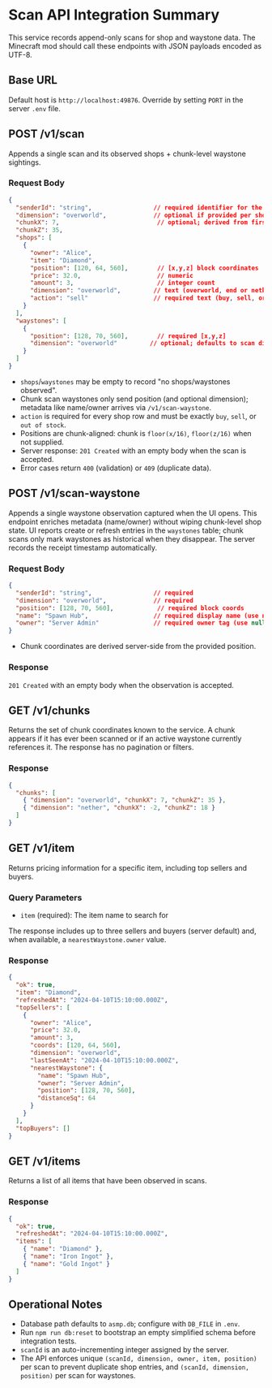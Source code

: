 # Scan API Integration Summary

This service records append-only scans for shop and waystone data. The Minecraft mod should call these endpoints with JSON payloads encoded as UTF-8.

## Base URL
Default host is `http://localhost:49876`. Override by setting `PORT` in the server `.env` file.

## POST /v1/scan
Appends a single scan and its observed shops + chunk-level waystone sightings.

### Request Body
```json
{
  "senderId": "string",                 // required identifier for the scanner agent
  "dimension": "overworld",             // optional if provided per shop
  "chunkX": 7,                           // optional; derived from first shop if omitted
  "chunkZ": 35,
  "shops": [
    {
      "owner": "Alice",
      "item": "Diamond",
      "position": [120, 64, 560],        // [x,y,z] block coordinates
      "price": 32.0,                     // numeric
      "amount": 3,                       // integer count
      "dimension": "overworld",         // text (overworld, end or nether)
      "action": "sell"                  // required text (buy, sell, or out of stock)
    }
  ],
  "waystones": [
    {
      "position": [128, 70, 560],        // required [x,y,z]
      "dimension": "overworld"         // optional; defaults to scan dimension
    }
  ]
}
```

- `shops`/`waystones` may be empty to record "no shops/waystones observed".
- Chunk scan waystones only send position (and optional dimension); metadata like name/owner arrives via `/v1/scan-waystone`.
- `action` is required for every shop row and must be exactly `buy`, `sell`, or `out of stock`.
- Positions are chunk-aligned: chunk is `floor(x/16)`, `floor(z/16)` when not supplied.
- Server response: `201 Created` with an empty body when the scan is accepted.
- Error cases return `400` (validation) or `409` (duplicate data).

## POST /v1/scan-waystone
Appends a single waystone observation captured when the UI opens. This endpoint enriches metadata (name/owner) without wiping chunk-level shop state. UI reports create or refresh entries in the `waystones` table; chunk scans only mark waystones as historical when they disappear. The server records the receipt timestamp automatically.

### Request Body
```json
{
  "senderId": "string",                 // required
  "dimension": "overworld",             // required
  "position": [128, 70, 560],            // required block coords
  "name": "Spawn Hub",                  // required display name (use null if unknown)
  "owner": "Server Admin"               // required owner tag (use null if unknown)
}
```

- Chunk coordinates are derived server-side from the provided position.

### Response
`201 Created` with an empty body when the observation is accepted.

## GET /v1/chunks
Returns the set of chunk coordinates known to the service. A chunk appears if it has ever been scanned or if an active waystone currently references it. The response has no pagination or filters.

### Response
```json
{
  "chunks": [
    { "dimension": "overworld", "chunkX": 7, "chunkZ": 35 },
    { "dimension": "nether", "chunkX": -2, "chunkZ": 18 }
  ]
}
```

## GET /v1/item
Returns pricing information for a specific item, including top sellers and buyers.

### Query Parameters
- `item` (required): The item name to search for

The response includes up to three sellers and buyers (server default) and, when available, a `nearestWaystone.owner` value.

### Response
```json
{
  "ok": true,
  "item": "Diamond",
  "refreshedAt": "2024-04-10T15:10:00.000Z",
  "topSellers": [
    {
      "owner": "Alice",
      "price": 32.0,
      "amount": 3,
      "coords": [120, 64, 560],
      "dimension": "overworld",
      "lastSeenAt": "2024-04-10T15:10:00.000Z",
      "nearestWaystone": {
        "name": "Spawn Hub",
        "owner": "Server Admin",
        "position": [128, 70, 560],
        "distanceSq": 64
      }
    }
  ],
  "topBuyers": []
}
```

## GET /v1/items
Returns a list of all items that have been observed in scans.

### Response
```json
{
  "ok": true,
  "refreshedAt": "2024-04-10T15:10:00.000Z",
  "items": [
    { "name": "Diamond" },
    { "name": "Iron Ingot" },
    { "name": "Gold Ingot" }
  ]
}
```

## Operational Notes
- Database path defaults to `asmp.db`; configure with `DB_FILE` in `.env`.
- Run `npm run db:reset` to bootstrap an empty simplified schema before integration tests.
- `scanId` is an auto-incrementing integer assigned by the server.
- The API enforces unique `(scanId, dimension, owner, item, position)` per scan to prevent duplicate shop entries, and `(scanId, dimension, position)` per scan for waystones.
